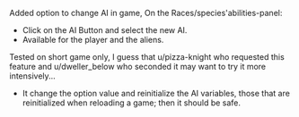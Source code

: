 
Added option to change AI in game, On the Races/species'abilities-panel:
  - Click on the AI Button and select the new AI.
  - Available for the player and the aliens.

Tested on short game only, I guess that u/pizza-knight who requested this feature and u/dweller_below who seconded it may want to try it more intensively...
  - It change the option value and reinitialize the AI variables, those that are reinitialized when reloading a game; then it should be safe.


